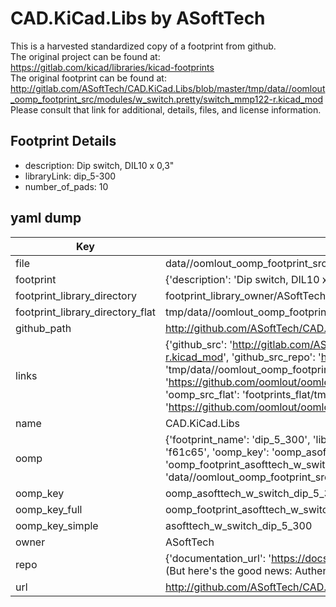 # CAD.KiCad.Libs by ASoftTech  
This is a harvested standardized copy of a footprint from github.  
The original project can be found at:  
https://gitlab.com/kicad/libraries/kicad-footprints  
The original footprint can be found at:
http://gitlab.com/ASoftTech/CAD.KiCad.Libs/blob/master/tmp/data//oomlout_oomp_footprint_src/modules/w_switch.pretty/switch_mmp122-r.kicad_mod
Please consult that link for additional, details, files, and license information.  
## Footprint Details
* description: Dip switch, DIL10 x 0,3"  
* libraryLink: dip_5-300  
* number_of_pads: 10  
## yaml dump  
| Key | Value |  
| --- | --- |  
| file | data//oomlout_oomp_footprint_src/CAD.KiCad.Libs/modules/w_switch.pretty/dip_5-300.kicad_mod |  
| footprint | {'description': 'Dip switch, DIL10 x 0,3"', 'libraryLink': 'dip_5-300', 'number_of_pads': 10} |  
| footprint_library_directory | footprint_library_owner/ASoftTech_CAD.KiCad.Libs |  
| footprint_library_directory_flat | tmp/data//oomlout_oomp_footprint_src/footprints_flat/asofttech_w_switch_dip_5_300/working |  
| github_path | http://github.com/ASoftTech/CAD.KiCad.Libs/blob/master/tmp/data//oomlout_oomp_footprint_src/modules/w_switch.pretty/dip_5-300.kicad_mod |  
| links | {'github_src': 'http://gitlab.com/ASoftTech/CAD.KiCad.Libs/blob/master/tmp/data//oomlout_oomp_footprint_src/modules/w_switch.pretty/switch_mmp122-r.kicad_mod', 'github_src_repo': 'https://gitlab.com/kicad/libraries/kicad-footprints', 'oomp_bot': 'tmp/data//oomlout_oomp_footprint_src/footprints/asofttech_w_switch_dip_5_300/working', 'oomp_bot_github': 'https://github.com/oomlout/oomlout_oomp_footprint_bot/tree/main/tmp/data//oomlout_oomp_footprint_src/footprints/asofttech_w_switch_dip_5_300/working', 'oomp_src_flat': 'footprints_flat/tmp/data//oomlout_oomp_footprint_src/footprints_flat/asofttech_w_switch_dip_5_300/working', 'oomp_src_flat_github': 'https://github.com/oomlout/oomlout_oomp_footprint_src/tree/main/tmp/data//oomlout_oomp_footprint_src/footprints_flat/asofttech_w_switch_dip_5_300/working'} |  
| name | CAD.KiCad.Libs |  
| oomp | {'footprint_name': 'dip_5_300', 'library_name': 'w_switch', 'md5': 'f61c65c2ad93e6689094a240a42500c4', 'md5_10': 'f61c65c2ad', 'md5_5': 'f61c6', 'md5_6': 'f61c65', 'oomp_key': 'oomp_asofttech_w_switch_dip_5_300', 'oomp_key_extra': 'oomp_footprint_asofttech_w_switch_dip_5_300', 'oomp_key_full': 'oomp_footprint_asofttech_w_switch_dip_5_300_f61c65', 'oomp_key_simple': 'asofttech_w_switch_dip_5_300', 'original_filename': 'data//oomlout_oomp_footprint_src/CAD.KiCad.Libs/modules/w_switch.pretty/dip_5-300.kicad_mod', 'owner_name': 'asofttech'} |  
| oomp_key | oomp_asofttech_w_switch_dip_5_300 |  
| oomp_key_full | oomp_footprint_asofttech_w_switch_dip_5_300 |  
| oomp_key_simple | asofttech_w_switch_dip_5_300 |  
| owner | ASoftTech |  
| repo | {'documentation_url': 'https://docs.github.com/rest/overview/resources-in-the-rest-api#rate-limiting', 'message': "API rate limit exceeded for 84.66.142.224. (But here's the good news: Authenticated requests get a higher rate limit. Check out the documentation for more details.)"} |  
| url | http://github.com/ASoftTech/CAD.KiCad.Libs |  

